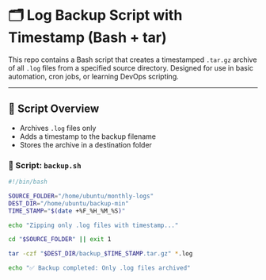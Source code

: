 # 🗂️ Log Backup Script with Timestamp (Bash + tar)

This repo contains a Bash script that creates a timestamped `.tar.gz` archive of all `.log` files from a specified source directory. Designed for use in basic automation, cron jobs, or learning DevOps scripting.

---

## 📌 Script Overview

- Archives `.log` files only
- Adds a timestamp to the backup filename
- Stores the archive in a destination folder

### 🔧 Script: `backup.sh`

```bash
#!/bin/bash

SOURCE_FOLDER="/home/ubuntu/monthly-logs"
DEST_DIR="/home/ubuntu/backup-min"
TIME_STAMP="$(date +%F_%H_%M_%S)"

echo "Zipping only .log files with timestamp..."

cd "$SOURCE_FOLDER" || exit 1

tar -czf "$DEST_DIR/backup_$TIME_STAMP.tar.gz" *.log

echo "✅ Backup completed: Only .log files archived"
